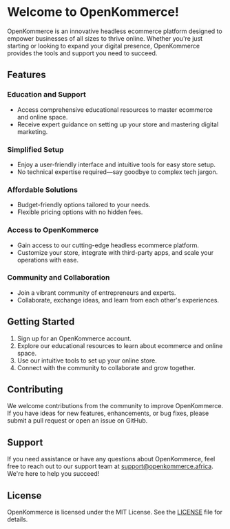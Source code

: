 # Welcome to OpenKommerce!

OpenKommerce is an innovative headless ecommerce platform designed to empower businesses of all sizes to thrive online. Whether you're just starting or looking to expand your digital presence, OpenKommerce provides the tools and support you need to succeed.

## Features

### Education and Support

- Access comprehensive educational resources to master ecommerce and online space.
- Receive expert guidance on setting up your store and mastering digital marketing.

### Simplified Setup

- Enjoy a user-friendly interface and intuitive tools for easy store setup.
- No technical expertise required—say goodbye to complex tech jargon.

### Affordable Solutions

- Budget-friendly options tailored to your needs.
- Flexible pricing options with no hidden fees.

### Access to OpenKommerce

- Gain access to our cutting-edge headless ecommerce platform.
- Customize your store, integrate with third-party apps, and scale your operations with ease.

### Community and Collaboration

- Join a vibrant community of entrepreneurs and experts.
- Collaborate, exchange ideas, and learn from each other's experiences.

## Getting Started

1. Sign up for an OpenKommerce account.
2. Explore our educational resources to learn about ecommerce and online space.
3. Use our intuitive tools to set up your online store.
4. Connect with the community to collaborate and grow together.

## Contributing

We welcome contributions from the community to improve OpenKommerce. If you have ideas for new features, enhancements, or bug fixes, please submit a pull request or open an issue on GitHub.

## Support

If you need assistance or have any questions about OpenKommerce, feel free to reach out to our support team at support@openkommerce.africa. We're here to help you succeed!

## License

OpenKommerce is licensed under the MIT License. See the [LICENSE](LICENSE) file for details.
